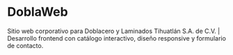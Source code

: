 # DoblaWeb
Sitio web corporativo para Doblacero y Laminados Tihuatlán S.A. de C.V. | Desarrollo frontend con catálogo interactivo, diseño responsive y formulario de contacto.
